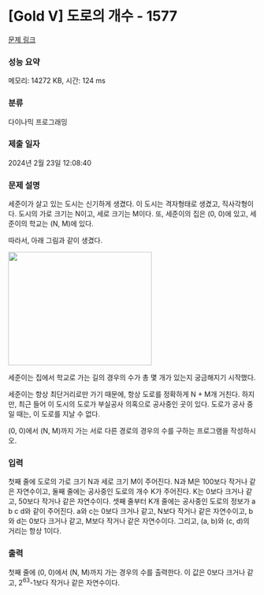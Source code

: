 # [Gold V] 도로의 개수 - 1577 

[문제 링크](https://www.acmicpc.net/problem/1577) 

### 성능 요약

메모리: 14272 KB, 시간: 124 ms

### 분류

다이나믹 프로그래밍

### 제출 일자

2024년 2월 23일 12:08:40

### 문제 설명

<p>세준이가 살고 있는 도시는 신기하게 생겼다. 이 도시는 격자형태로 생겼고, 직사각형이다. 도시의 가로 크기는 N이고, 세로 크기는 M이다. 또, 세준이의 집은 (0, 0)에 있고, 세준이의 학교는 (N, M)에 있다.</p>

<p>따라서, 아래 그림과 같이 생겼다.</p>

<p><img alt="" height="230" src="https://www.acmicpc.net/upload/201004/doro.png" width="291"></p>

<p>세준이는 집에서 학교로 가는 길의 경우의 수가 총 몇 개가 있는지 궁금해지기 시작했다.</p>

<p>세준이는 항상 최단거리로만 가기 때문에, 항상 도로를 정확하게 N + M개 거친다. 하지만, 최근 들어 이 도시의 도로가 부실공사 의혹으로 공사중인 곳이 있다. 도로가 공사 중일 때는, 이 도로를 지날 수 없다.</p>

<p>(0, 0)에서 (N, M)까지 가는 서로 다른 경로의 경우의 수를 구하는 프로그램을 작성하시오.</p>

### 입력 

 <p>첫째 줄에 도로의 가로 크기 N과 세로 크기 M이 주어진다. N과 M은 100보다 작거나 같은 자연수이고, 둘째 줄에는 공사중인 도로의 개수 K가 주어진다. K는 0보다 크거나 같고, 50보다 작거나 같은 자연수이다. 셋째 줄부터 K개 줄에는 공사중인 도로의 정보가 a b c d와 같이 주어진다. a와 c는 0보다 크거나 같고, N보다 작거나 같은 자연수이고, b와 d는 0보다 크거나 같고, M보다 작거나 같은 자연수이다. 그리고, (a, b)와 (c, d)의 거리는 항상 1이다.</p>

### 출력 

 <p>첫째 줄에 (0, 0)에서 (N, M)까지 가는 경우의 수를 출력한다. 이 값은 0보다 크거나 같고, 2<sup>63</sup>-1보다 작거나 같은 자연수이다.</p>

